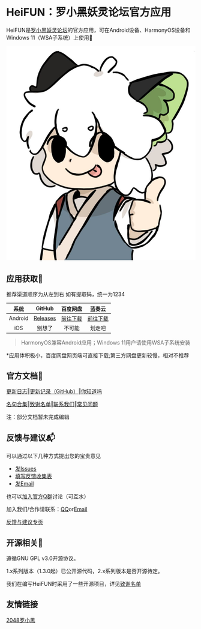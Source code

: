 # HeiFUN：罗小黑妖灵论坛官方应用

HeiFUN是[罗小黑妖灵论坛](www.heibbs.net)的官方应用，可在Android设备、HarmonyOS设备和Windows 11（WSA子系统）上使用🥳

![高清大Logo](HeiFUN.jpg)

## 应用获取🎉

推荐渠道顺序为从左到右  如有提取码，统一为1234

|系统|GitHub|百度网盘|蓝奏云|
|:---:|:---:|:---:|:---:|
|Android|[Releases](https://github.com/Hakuin123/HeiFUN/releases)|[前往下载](https://pan.baidu.com/s/1XDcHoSnAzZu8xqU7-MAeEw?pwd=1234)|[前往下载](https://www.lanzoul.com/b01zuyyvg)
|iOS|别想了|不可能|划走吧|

>HarmonyOS兼容Android应用；Windows 11用户请使用WSA子系统安装

*应用体积极小，百度网盘网页端可直接下载;第三方网盘更新较慢，相对不推荐

## 官方文档📖

[更新日志](https://docs.qq.com/doc/DQ3FBUnh1SkhXWmdT)‖[更新记录（GitHub）](https://github.com/Hakuin123/HeiFUN/releases)‖[你知道吗](docs/HeiFUN你知道吗.md)

[名句合集](docs/名句合集.xlsx)‖[致谢名单](docs/HeiFUN致谢名单.md)‖[联系我们](mailto:HK256@qq.com)‖[常见问题](/docs/HeiFUN常见问题.md)

注：部分文档暂未完成编辑

## 反馈与建议📬

可以通过以下几种方式提出您的宝贵意见
- [发Issues](https://github.com/Hakuin123/HeiFUN/issues/new)
- [填写反馈收集表](https://docs.qq.com/form/page/DQ2NXSldJcWNkVFF5)
- [发Email](mailto:HK256@qq.com)

也可以[加入官方Q群](https://jq.qq.com/?_wv=1027&k=ayoFBVSC)讨论（可互水）

加入我们/合作请联系：[QQ](https://qm.qq.com/cgi-bin/qm/qr?k=iE7z_j06ND76LrxjLnNYuat2bJRfjk0p&noverify=0)or[Email](mailto:HK256@qq.com)

[反馈与建议专页](/docs/HeiFUN反馈与建议.md)

## 开源相关🔗

遵循GNU GPL v3.0开源协议。

1.x系列版本（1.3.0起）已公开源代码，2.x系列版本是否开源待定。

我们在编写HeiFUN时采用了一些开源项目，详见[致谢名单](docs/致谢名单.md)

## 友情链接
[2048罗小黑](https://2048LXH.HK256.top)
